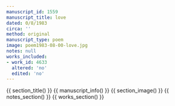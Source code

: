 ```yaml
---
manuscript_id: 1559
manuscript_title: love
dated: 0/8/1983
circa: ''
method: original
manuscript_type: poem
image: poem1983-08-00-love.jpg
notes: null
works_included:
- work_id: 4633
  altered: 'no'
  edited: 'no'
---
```


{{ section_title() }}
{{ manuscript_info() }}
{{ section_image() }}
{{ notes_section() }}
{{ works_section() }}
